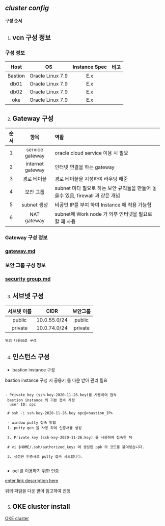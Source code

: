 ﻿## ***cluster config***

**구성 순서**

 1. ## vcn 구성 정보
### 구성 정보

|Host|OS|Instance Spec|비고|
|:--:|:--:|:--:|:--:|
|Bastion|Oracle Linux 7.9|E.x|
|db01|Oracle Linux 7.9|E.x|
|db02|Oracle Linux 7.9|E.x|
|oke|Oracle Linux 7.9|E.x|
 
 2. ## Gateway 구성 

 |순서|항목|역활|
|:--:|:--:|:---|
|1|service gateway|oracle cloud service 이용 시 필요| 
|2|internet gateway|인터넷 연결을 하는 gateway|
|3|경로 테이블|경로 테이블을 지정하여 라우팅 해줌|
|4|보안 그룹|subnet 마다 필요로 하는 보안 규칙들을 만들어 놓을수 있음, firewall 과 같은 개념|
|5|subnet 생성|비공인 IP를 부여 하여 Instance 에 적용 가능함|   
|6|NAT gateway|subnet에 Work node 가 외부 인터넷을 필요로 할 때 사용|
 
 
   ### Gateway 구성 정보
### [gateway.md](https://github.com/futuregen-icp/public/blob/main/gatway.md.md)


### 보안 그룹 구성 정보
### [security group.md](https://github.com/futuregen-icp/public/blob/main/security%20group.md.md)

3. ##  서브넷 구성 

|서브넷 이름|CIDR|보안그룹|
|:--:|:--:|:--:|
|public|10.0.55.0/24|public|
|private|10.0.74.0/24|private| 

	위의 내용으로 구성

4. ## 인스턴스 구성
- bastion instance 구성
 
 bastion instance 구성 시 공용키 를 다운 받아 관리 필요
 
```
 
- Private key (ssh-key-2020-11-26.key)를 사용하여 접속
 bastion instance 의 기본 접속 계정
  user ID: opc  
   
 # ssh -i ssh-key-2020-11-26.key opc@<bastion_IP>
 
 - window putty 접속 방법
 1. putty gen 을 사용 하여 인증서를 생성
 
 2. Private key (ssh-key-2020-11-26.key) 를 사용하여 접속한 뒤 
 
 # vi $HOME/.ssh/authorized_keys 에 생성된 ppk 의 코드를 붙여넣습니다.
 
 3. 생성한 인증서로 putty 접속 시도합니다.
 
 ```

- ocl 를 이용하기 위한 인증 

[enter link description here](https://drive.google.com/file/d/1-ww7Nh2Gco8HkSXMPxzN91r-0GR38hpz/view?usp=sharing)

위의 파일을 다운 받아 참고하여 진행

5. ## OKE cluster install

[OKE cluster](https://github.com/futuregen-icp/public/blob/main/oracle/OKE%20cluster.md)

